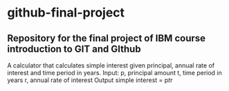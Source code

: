 # github-final-project
Repository for the final project of IBM course introduction to GIT and GIthub
-----------------------------------------------------------------------------

A calculator that calculates simple interest given principal, annual rate of interest and time period in years.
Input:
   p, principal amount
   t, time period in years
   r, annual rate of interest
Output
   simple interest = p*t*r
